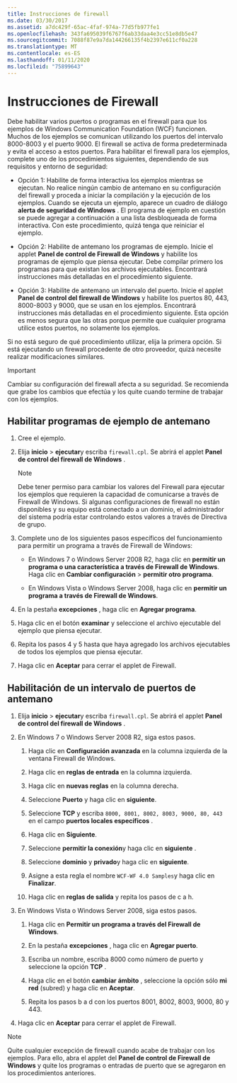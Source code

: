 ```yaml
---
title: Instrucciones de firewall
ms.date: 03/30/2017
ms.assetid: a7dc429f-65ac-4faf-974a-77d5fb977fe1
ms.openlocfilehash: 343fa695039f6767f6ab33daa4e3cc51e8db5e47
ms.sourcegitcommit: 7088f87e9a7da144266135f4b2397e611cf0a228
ms.translationtype: MT
ms.contentlocale: es-ES
ms.lasthandoff: 01/11/2020
ms.locfileid: "75899643"
---
```

# <a name="firewall-instructions"></a>Instrucciones de Firewall

Debe habilitar varios puertos o programas en el firewall para que los ejemplos de Windows Communication Foundation (WCF) funcionen. Muchos de los ejemplos se comunican utilizando los puertos del intervalo 8000-8003 y el puerto 9000. El firewall se activa de forma predeterminada y evita el acceso a estos puertos. Para habilitar el firewall para los ejemplos, complete uno de los procedimientos siguientes, dependiendo de sus requisitos y entorno de seguridad:

- Opción 1: Habilite de forma interactiva los ejemplos mientras se ejecutan. No realice ningún cambio de antemano en su configuración del firewall y proceda a iniciar la compilación y la ejecución de los ejemplos. Cuando se ejecuta un ejemplo, aparece un cuadro de diálogo **alerta de seguridad de Windows** . El programa de ejemplo en cuestión se puede agregar a continuación a una lista desbloqueada de forma interactiva. Con este procedimiento, quizá tenga que reiniciar el ejemplo.

- Opción 2: Habilite de antemano los programas de ejemplo. Inicie el applet **Panel de control de Firewall de Windows** y habilite los programas de ejemplo que piensa ejecutar. Debe compilar primero los programas para que existan los archivos ejecutables. Encontrará instrucciones más detalladas en el procedimiento siguiente.

- Opción 3: Habilite de antemano un intervalo del puerto. Inicie el applet **Panel de control del firewall de Windows** y habilite los puertos 80, 443, 8000-8003 y 9000, que se usan en los ejemplos. Encontrará instrucciones más detalladas en el procedimiento siguiente. Esta opción es menos segura que las otras porque permite que cualquier programa utilice estos puertos, no solamente los ejemplos.

Si no está seguro de qué procedimiento utilizar, elija la primera opción. Si está ejecutando un firewall procedente de otro proveedor, quizá necesite realizar modificaciones similares.

> [!IMPORTANT]
> Cambiar su configuración del firewall afecta a su seguridad. Se recomienda que grabe los cambios que efectúa y los quite cuando termine de trabajar con los ejemplos.

## <a name="enable-samples-programs-in-advance"></a>Habilitar programas de ejemplo de antemano

1. Cree el ejemplo.

2. Elija **inicio** > **ejecutar**y escriba `firewall.cpl`. Se abrirá el applet **Panel de control del firewall de Windows** .

    > [!NOTE]
    > Debe tener permiso para cambiar los valores del Firewall para ejecutar los ejemplos que requieren la capacidad de comunicarse a través de Firewall de Windows. Si algunas configuraciones de firewall no están disponibles y su equipo está conectado a un dominio, el administrador del sistema podría estar controlando estos valores a través de Directiva de grupo.

3. Complete uno de los siguientes pasos específicos del funcionamiento para permitir un programa a través de Firewall de Windows:

    - En Windows 7 o Windows Server 2008 R2, haga clic en **permitir un programa o una característica a través de Firewall de Windows**. Haga clic en **Cambiar configuración** > **permitir otro programa**.

    - En Windows Vista o Windows Server 2008, haga clic en **permitir un programa a través de Firewall de Windows**.

4. En la pestaña **excepciones** , haga clic en **Agregar programa**.

5. Haga clic en el botón **examinar** y seleccione el archivo ejecutable del ejemplo que piensa ejecutar.

6. Repita los pasos 4 y 5 hasta que haya agregado los archivos ejecutables de todos los ejemplos que piensa ejecutar.

7. Haga clic en **Aceptar** para cerrar el applet de Firewall.

## <a name="enable-a-port-range-in-advance"></a>Habilitación de un intervalo de puertos de antemano

1. Elija **inicio** > **ejecutar**y escriba `firewall.cpl`. Se abrirá el applet **Panel de control del firewall de Windows** .

2. En Windows 7 o Windows Server 2008 R2, siga estos pasos.

    1. Haga clic en **Configuración avanzada** en la columna izquierda de la ventana Firewall de Windows.

    2. Haga clic en **reglas de entrada** en la columna izquierda.

    3. Haga clic en **nuevas reglas** en la columna derecha.

    4. Seleccione **Puerto** y haga clic en **siguiente**.

    5. Seleccione **TCP** y escriba `8000, 8001, 8002, 8003, 9000, 80, 443` en el campo **puertos locales específicos** .

    6. Haga clic en **Siguiente**.

    7. Seleccione **permitir la conexión**y haga clic en **siguiente** .

    8. Seleccione **dominio** y **privado**y haga clic en **siguiente**.

    9. Asigne a esta regla el nombre `WCF-WF 4.0 Samples`y haga clic en **Finalizar**.

    10. Haga clic en **reglas de salida** y repita los pasos de c a h.

3. En Windows Vista o Windows Server 2008, siga estos pasos.

    1. Haga clic en **Permitir un programa a través del Firewall de Windows**.

    2. En la pestaña **excepciones** , haga clic en **Agregar puerto**.

    3. Escriba un nombre, escriba 8000 como número de puerto y seleccione la opción **TCP** .

    4. Haga clic en el botón **cambiar ámbito** , seleccione la opción sólo **mi red** (subred) y haga clic en **Aceptar**.

    5. Repita los pasos b a d con los puertos 8001, 8002, 8003, 9000, 80 y 443.

4. Haga clic en **Aceptar** para cerrar el applet de Firewall.

> [!NOTE]
> Quite cualquier excepción de firewall cuando acabe de trabajar con los ejemplos. Para ello, abra el applet del **Panel de control de Firewall de Windows** y quite los programas o entradas de puerto que se agregaron en los procedimientos anteriores.

